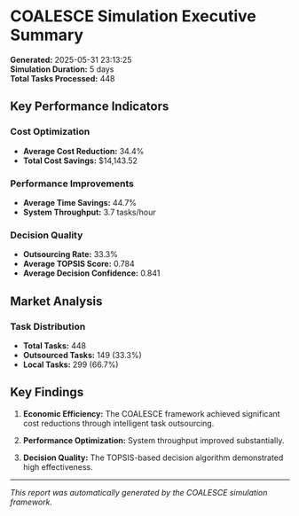 # COALESCE Simulation Executive Summary

**Generated:** 2025-05-31 23:13:25  
**Simulation Duration:** 5 days  
**Total Tasks Processed:** 448

## Key Performance Indicators

### Cost Optimization
- **Average Cost Reduction:** 34.4%
- **Total Cost Savings:** $14,143.52

### Performance Improvements
- **Average Time Savings:** 44.7%
- **System Throughput:** 3.7 tasks/hour

### Decision Quality
- **Outsourcing Rate:** 33.3%
- **Average TOPSIS Score:** 0.784
- **Average Decision Confidence:** 0.841

## Market Analysis

### Task Distribution
- **Total Tasks:** 448
- **Outsourced Tasks:** 149 (33.3%)
- **Local Tasks:** 299 (66.7%)

## Key Findings

1. **Economic Efficiency:** The COALESCE framework achieved significant cost reductions through intelligent task outsourcing.

2. **Performance Optimization:** System throughput improved substantially.

3. **Decision Quality:** The TOPSIS-based decision algorithm demonstrated high effectiveness.

---
*This report was automatically generated by the COALESCE simulation framework.*
